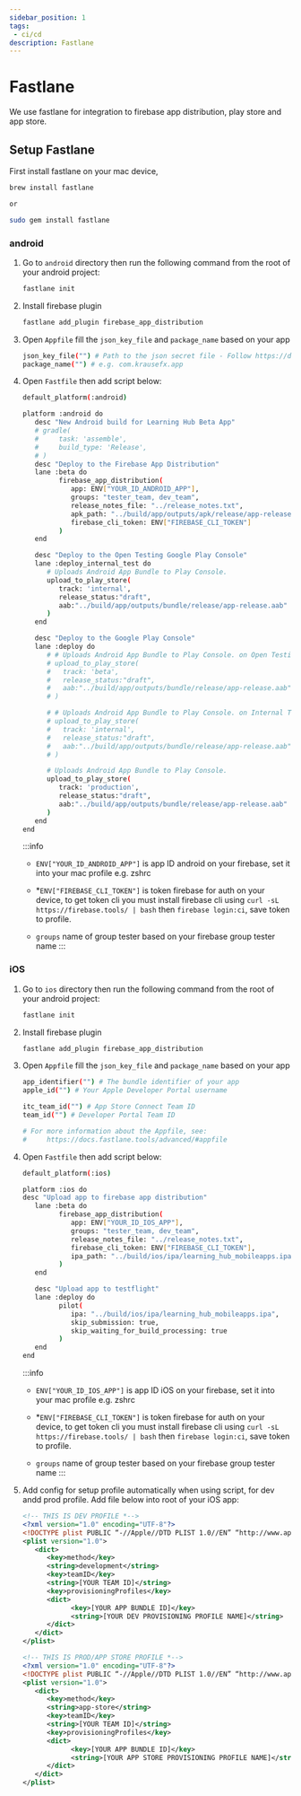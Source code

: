 ```yaml
---
sidebar_position: 1
tags: 
 - ci/cd
description: Fastlane
---
```


# Fastlane

We use fastlane for integration to firebase app distribution, play store and app store.

## Setup Fastlane

First install fastlane on your mac device, 

```bash
brew install fastlane

or

sudo gem install fastlane
```

### android
1. Go to `android` directory then run the following command from the root of your android project:
   
   ```bash
   fastlane init
   ```

2. Install firebase plugin 

   ```bash
   fastlane add_plugin firebase_app_distribution
   ```   

3. Open `Appfile` fill the `json_key_file` and `package_name` based on your app
   
   ```bash
   json_key_file("") # Path to the json secret file - Follow https://docs.fastlane.tools/actions/supply/#setup to get one
   package_name("") # e.g. com.krausefx.app

   ``` 

4. Open `Fastfile` then add script below:
   
   ```bash
   default_platform(:android)

   platform :android do
      desc "New Android build for Learning Hub Beta App"
      # gradle(
      #     task: 'assemble',
      #     build_type: 'Release',
      # )
      desc "Deploy to the Firebase App Distribution"
      lane :beta do
            firebase_app_distribution(
               app: ENV["YOUR_ID_ANDROID_APP"],
               groups: "tester_team, dev_team",
               release_notes_file: "../release_notes.txt",
               apk_path: "../build/app/outputs/apk/release/app-release.apk",
               firebase_cli_token: ENV["FIREBASE_CLI_TOKEN"]
            )
      end

      desc "Deploy to the Open Testing Google Play Console"
      lane :deploy_internal_test do
         # Uploads Android App Bundle to Play Console.
         upload_to_play_store(
            track: 'internal',
            release_status:"draft",
            aab:"../build/app/outputs/bundle/release/app-release.aab"
         )
      end

      desc "Deploy to the Google Play Console"
      lane :deploy do
         # # Uploads Android App Bundle to Play Console. on Open Testing Track
         # upload_to_play_store(
         #   track: 'beta',
         #   release_status:"draft",
         #   aab:"../build/app/outputs/bundle/release/app-release.aab"
         # )

         # # Uploads Android App Bundle to Play Console. on Internal Testing Track
         # upload_to_play_store(
         #   track: 'internal',
         #   release_status:"draft",
         #   aab:"../build/app/outputs/bundle/release/app-release.aab"
         # )

         # Uploads Android App Bundle to Play Console.
         upload_to_play_store(
            track: 'production',
            release_status:"draft",
            aab:"../build/app/outputs/bundle/release/app-release.aab"
         )
      end
   end
   ```
   :::info
   - `ENV["YOUR_ID_ANDROID_APP"]` is app ID android on your firebase, set it into your mac profile e.g. zshrc 
  
   - *`ENV["FIREBASE_CLI_TOKEN"]` is token firebase for auth on your device, to get token cli you must install firebase cli using `curl -sL https://firebase.tools/ | bash` then `firebase login:ci`, save token to profile.
  
   - `groups` name of group tester based on your firebase group tester name
   :::

### iOS
1. Go to `ios` directory then run the following command from the root of your android project:
   
   ```bash
   fastlane init
   ```

2. Install firebase plugin 

   ```bash
   fastlane add_plugin firebase_app_distribution
   ```   

3. Open `Appfile` fill the `json_key_file` and `package_name` based on your app
   
   ```bash
   app_identifier("") # The bundle identifier of your app
   apple_id("") # Your Apple Developer Portal username

   itc_team_id("") # App Store Connect Team ID
   team_id("") # Developer Portal Team ID

   # For more information about the Appfile, see:
   #     https://docs.fastlane.tools/advanced/#appfile
   ``` 

4. Open `Fastfile` then add script below:

   ```bash
   default_platform(:ios)

   platform :ios do
   desc "Upload app to firebase app distribution"
      lane :beta do
            firebase_app_distribution(
               app: ENV["YOUR_ID_IOS_APP"],
               groups: "tester_team, dev_team",
               release_notes_file: "../release_notes.txt",
               firebase_cli_token: ENV["FIREBASE_CLI_TOKEN"],
               ipa_path: "../build/ios/ipa/learning_hub_mobileapps.ipa"
            )
      end

      desc "Upload app to testflight"
      lane :deploy do
            pilot(
               ipa: "../build/ios/ipa/learning_hub_mobileapps.ipa",
               skip_submission: true,
               skip_waiting_for_build_processing: true
            )
      end
   end
   ```
   
   :::info
   - `ENV["YOUR_ID_IOS_APP"]` is app ID iOS on your firebase, set it into your mac profile e.g. zshrc 
  
   - *`ENV["FIREBASE_CLI_TOKEN"]` is token firebase for auth on your device, to get token cli you must install firebase cli using `curl -sL https://firebase.tools/ | bash` then `firebase login:ci`, save token to profile.
  
   - `groups` name of group tester based on your firebase group tester name
   :::

5. Add config for setup profile automatically when using script, for dev andd prod profile. Add file below into root of your iOS app:
   
   ```xml title=exportDevOptions.plist
   <!-- THIS IS DEV PROFILE *-->
   <?xml version="1.0" encoding="UTF-8"?>
   <!DOCTYPE plist PUBLIC “-//Apple//DTD PLIST 1.0//EN” “http://www.apple.com/DTDs/PropertyList-1.0.dtd">
   <plist version="1.0">
      <dict>
         <key>method</key>
         <string>development</string>
         <key>teamID</key>
         <string>[YOUR TEAM ID]</string>
         <key>provisioningProfiles</key>
         <dict>
               <key>[YOUR APP BUNDLE ID]</key>
               <string>[YOUR DEV PROVISIONING PROFILE NAME]</string>
         </dict>
      </dict>
   </plist>
   ```

   ```xml title=exportAppStoreOptions.plist
   <!-- THIS IS PROD/APP STORE PROFILE *-->
   <?xml version="1.0" encoding="UTF-8"?>
   <!DOCTYPE plist PUBLIC “-//Apple//DTD PLIST 1.0//EN” “http://www.apple.com/DTDs/PropertyList-1.0.dtd">
   <plist version="1.0">
      <dict>
         <key>method</key>
         <string>app-store</string>
         <key>teamID</key>
         <string>[YOUR TEAM ID]</string>
         <key>provisioningProfiles</key>
         <dict>
               <key>[YOUR APP BUNDLE ID]</key>
               <string>[YOUR APP STORE PROVISIONING PROFILE NAME]</string>
         </dict>
      </dict>
   </plist>
   ```


